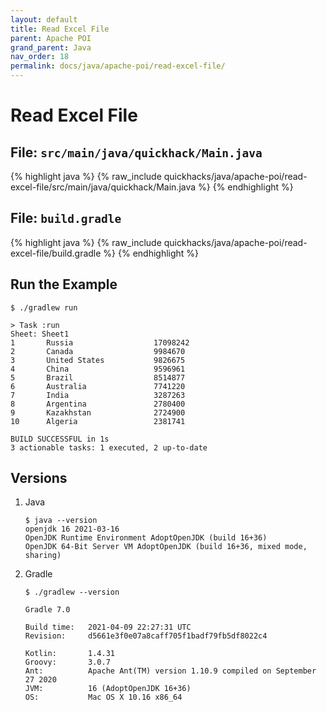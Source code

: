 ```yaml
---
layout: default
title: Read Excel File
parent: Apache POI
grand_parent: Java
nav_order: 18
permalink: docs/java/apache-poi/read-excel-file/
---
```


# Read Excel File

## File: `src/main/java/quickhack/Main.java`

{% highlight java %}
{% raw_include quickhacks/java/apache-poi/read-excel-file/src/main/java/quickhack/Main.java %}
{% endhighlight %}

## File: `build.gradle`

{% highlight java %}
{% raw_include quickhacks/java/apache-poi/read-excel-file/build.gradle %}
{% endhighlight %}

## Run the Example

```console
$ ./gradlew run

> Task :run
Sheet: Sheet1
1       Russia                  17098242
2       Canada                  9984670
3       United States           9826675
4       China                   9596961
5       Brazil                  8514877
6       Australia               7741220
7       India                   3287263
8       Argentina               2780400
9       Kazakhstan              2724900
10      Algeria                 2381741

BUILD SUCCESSFUL in 1s
3 actionable tasks: 1 executed, 2 up-to-date
```

## Versions

1. Java

   ```console
   $ java --version
   openjdk 16 2021-03-16
   OpenJDK Runtime Environment AdoptOpenJDK (build 16+36)
   OpenJDK 64-Bit Server VM AdoptOpenJDK (build 16+36, mixed mode, sharing)
   ```

1. Gradle

   ```console
   $ ./gradlew --version

   Gradle 7.0

   Build time:   2021-04-09 22:27:31 UTC
   Revision:     d5661e3f0e07a8caff705f1badf79fb5df8022c4

   Kotlin:       1.4.31
   Groovy:       3.0.7
   Ant:          Apache Ant(TM) version 1.10.9 compiled on September 27 2020
   JVM:          16 (AdoptOpenJDK 16+36)
   OS:           Mac OS X 10.16 x86_64
   ```
